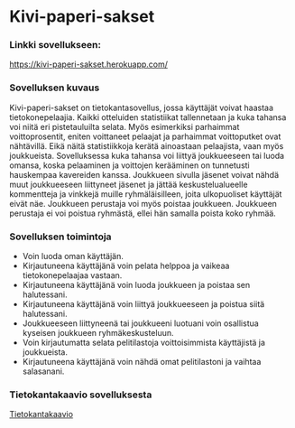 # Kivi-paperi-sakset
### Linkki sovellukseen:
https://kivi-paperi-sakset.herokuapp.com/

### Sovelluksen kuvaus
Kivi-paperi-sakset on tietokantasovellus, jossa käyttäjät voivat haastaa tietokonepelaajia. Kaikki otteluiden statistiikat tallennetaan ja kuka tahansa voi niitä eri pistetauluilta selata. Myös esimerkiksi parhaimmat voittoprosentit, eniten voittaneet pelaajat ja parhaimmat voittoputket ovat nähtävillä. Eikä näitä statistiikkoja kerätä ainoastaan pelaajista, vaan myös joukkueista. Sovelluksessa kuka tahansa voi liittyä joukkueeseen tai luoda omansa, koska pelaaminen ja voittojen kerääminen on tunnetusti hauskempaa kavereiden kanssa. Joukkueen sivulla jäsenet voivat nähdä muut joukkueeseen liittyneet jäsenet ja jättää keskustelualueelle kommentteja ja vinkkejä muille ryhmäläisilleen, joita ulkopuoliset käyttäjät eivät näe. Joukkueen perustaja voi myös poistaa joukkueen. Joukkueen perustaja ei voi poistua ryhmästä, ellei hän samalla poista koko ryhmää.

### Sovelluksen toimintoja
- Voin luoda oman käyttäjän.
- Kirjautuneena käyttäjänä voin pelata helppoa ja vaikeaa tietokonepelaajaa vastaan.
- Kirjautuneena käyttäjänä voin luoda joukkueen ja poistaa sen halutessani.
- Kirjautuneena käyttäjänä voin liittyä joukkueeseen ja poistua siitä halutessani.
- Joukkueeseen liittyneenä tai joukkueeni luotuani voin osallistua kyseisen joukkueen ryhmäkeskusteluun.
- Voin kirjautumatta selata pelitilastoja voittoisimmista käyttäjistä ja joukkueista.
- Kirjautuneena käyttäjänä voin nähdä omat pelitilastoni ja vaihtaa salasanani.

### Tietokantakaavio sovelluksesta
[Tietokantakaavio](https://github.com/pyigyli/kivi-paperi-sakset/blob/master/documentation/tietokantakaavio.md)